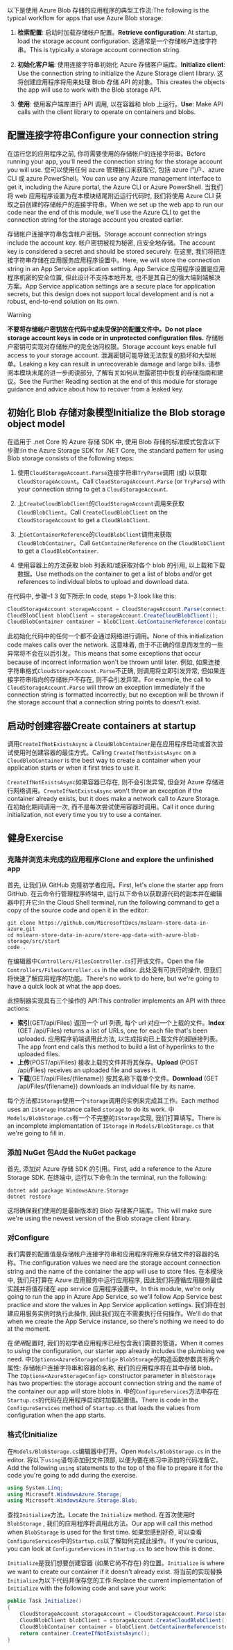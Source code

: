 <span data-ttu-id="f7e45-101">以下是使用 Azure Blob 存储的应用程序的典型工作流:</span><span class="sxs-lookup"><span data-stu-id="f7e45-101">The following is the typical workflow for apps that use Azure Blob storage:</span></span>

1. <span data-ttu-id="f7e45-102">**检索配置**: 启动时加载存储帐户配置。</span><span class="sxs-lookup"><span data-stu-id="f7e45-102">**Retrieve configuration**: At startup, load the storage account configuration.</span></span> <span data-ttu-id="f7e45-103">这通常是一个存储帐户连接字符串。</span><span class="sxs-lookup"><span data-stu-id="f7e45-103">This is typically a storage account connection string.</span></span>

1. <span data-ttu-id="f7e45-104">**初始化客户端**: 使用连接字符串初始化 Azure 存储客户端库。</span><span class="sxs-lookup"><span data-stu-id="f7e45-104">**Initialize client**: Use the connection string to initialize the Azure Storage client library.</span></span> <span data-ttu-id="f7e45-105">这将创建应用程序将用来处理 Blob 存储 API 的对象。</span><span class="sxs-lookup"><span data-stu-id="f7e45-105">This creates the objects the app will use to work with the Blob storage API.</span></span>

1. <span data-ttu-id="f7e45-106">**使用**: 使用客户端库进行 API 调用, 以在容器和 blob 上运行。</span><span class="sxs-lookup"><span data-stu-id="f7e45-106">**Use**: Make API calls with the client library to operate on containers and blobs.</span></span>

## <a name="configure-your-connection-string"></a><span data-ttu-id="f7e45-107">配置连接字符串</span><span class="sxs-lookup"><span data-stu-id="f7e45-107">Configure your connection string</span></span>

<span data-ttu-id="f7e45-108">在运行您的应用程序之前, 你将需要使用的存储帐户的连接字符串。</span><span class="sxs-lookup"><span data-stu-id="f7e45-108">Before running your app, you'll need the connection string for the storage account you will use.</span></span> <span data-ttu-id="f7e45-109">您可以使用任何 azure 管理接口来获取它, 包括 azure 门户、azure CLI 或 azure PowerShell。</span><span class="sxs-lookup"><span data-stu-id="f7e45-109">You can use any Azure management interface to get it, including the Azure portal, the Azure CLI or Azure PowerShell.</span></span> <span data-ttu-id="f7e45-110">当我们将 web 应用程序设置为在本模块结尾附近运行代码时, 我们将使用 Azure CLI 获取之前创建的存储帐户的连接字符串。</span><span class="sxs-lookup"><span data-stu-id="f7e45-110">When we set up the web app to run our code near the end of this module, we'll use the Azure CLI to get the connection string for the storage account you created earlier.</span></span>

<span data-ttu-id="f7e45-111">存储帐户连接字符串包含帐户密钥。</span><span class="sxs-lookup"><span data-stu-id="f7e45-111">Storage account connection strings include the account key.</span></span> <span data-ttu-id="f7e45-112">帐户密钥被视为秘密, 应安全地存储。</span><span class="sxs-lookup"><span data-stu-id="f7e45-112">The account key is considered a secret and should be stored securely.</span></span> <span data-ttu-id="f7e45-113">在这里, 我们将把连接字符串存储在应用服务应用程序设置中。</span><span class="sxs-lookup"><span data-stu-id="f7e45-113">Here, we will store the connection string in an App Service application setting.</span></span> <span data-ttu-id="f7e45-114">App Service 应用程序设置是应用程序机密的安全位置, 但此设计不支持本地开发, 也不是其自己的强大端到端解决方案。</span><span class="sxs-lookup"><span data-stu-id="f7e45-114">App Service application settings are a secure place for application secrets, but this design does not support local development and is not a robust, end-to-end solution on its own.</span></span>

> [!WARNING]
> <span data-ttu-id="f7e45-115">**不要将存储帐户密钥放在代码中或未受保护的配置文件中。**</span><span class="sxs-lookup"><span data-stu-id="f7e45-115">**Do not place storage account keys in code or in unprotected configuration files.**</span></span> <span data-ttu-id="f7e45-116">存储帐户密钥可实现对存储帐户的完全访问权限。</span><span class="sxs-lookup"><span data-stu-id="f7e45-116">Storage account keys enable full access to your storage account.</span></span> <span data-ttu-id="f7e45-117">泄漏密钥可能导致无法恢复的损坏和大型帐单。</span><span class="sxs-lookup"><span data-stu-id="f7e45-117">Leaking a key can result in unrecoverable damage and large bills.</span></span> <span data-ttu-id="f7e45-118">请参阅本模块末尾的进一步阅读部分, 了解有关如何从泄露密钥中恢复的存储指南和建议。</span><span class="sxs-lookup"><span data-stu-id="f7e45-118">See the Further Reading section at the end of this module for storage guidance and advice about how to recover from a leaked key.</span></span>

## <a name="initialize-the-blob-storage-object-model"></a><span data-ttu-id="f7e45-119">初始化 Blob 存储对象模型</span><span class="sxs-lookup"><span data-stu-id="f7e45-119">Initialize the Blob storage object model</span></span>

<span data-ttu-id="f7e45-120">在适用于 .net Core 的 Azure 存储 SDK 中, 使用 Blob 存储的标准模式包含以下步骤:</span><span class="sxs-lookup"><span data-stu-id="f7e45-120">In the Azure Storage SDK for .NET Core, the standard pattern for using Blob storage consists of the following steps:</span></span>

1. <span data-ttu-id="f7e45-121">使用`CloudStorageAccount.Parse`连接字符串`TryParse`调用 (或) 以获取`CloudStorageAccount`。</span><span class="sxs-lookup"><span data-stu-id="f7e45-121">Call `CloudStorageAccount.Parse` (or `TryParse`) with your connection string to get a `CloudStorageAccount`.</span></span>

1. <span data-ttu-id="f7e45-122">上`CreateCloudBlobClient`的`CloudStorageAccount`调用来获取`CloudBlobClient`。</span><span class="sxs-lookup"><span data-stu-id="f7e45-122">Call `CreateCloudBlobClient` on the `CloudStorageAccount` to get a `CloudBlobClient`.</span></span>

1. <span data-ttu-id="f7e45-123">上`GetContainerReference`的`CloudBlobClient`调用来获取`CloudBlobContainer`。</span><span class="sxs-lookup"><span data-stu-id="f7e45-123">Call `GetContainerReference` on the `CloudBlobClient` to get a `CloudBlobContainer`.</span></span>

1. <span data-ttu-id="f7e45-124">使用容器上的方法获取 blob 列表和/或获取对各个 blob 的引用, 以上载和下载数据。</span><span class="sxs-lookup"><span data-stu-id="f7e45-124">Use methods on the container to get a list of blobs and/or get references to individual blobs to upload and download data.</span></span>

<span data-ttu-id="f7e45-125">在代码中, 步骤&ndash;1 3 如下所示:</span><span class="sxs-lookup"><span data-stu-id="f7e45-125">In code, steps 1&ndash;3 look like this:</span></span>

```csharp
CloudStorageAccount storageAccount = CloudStorageAccount.Parse(connectionString); // or TryParse()
CloudBlobClient blobClient = storageAccount.CreateCloudBlobClient();
CloudBlobContainer container = blobClient.GetContainerReference(containerName);
```

<span data-ttu-id="f7e45-126">此初始化代码中的任何一个都不会通过网络进行调用。</span><span class="sxs-lookup"><span data-stu-id="f7e45-126">None of this initialization code makes calls over the network.</span></span> <span data-ttu-id="f7e45-127">这意味着, 由于不正确的信息而发生的一些异常将不会在以后引发。</span><span class="sxs-lookup"><span data-stu-id="f7e45-127">This means that some exceptions that occur because of incorrect information won't be thrown until later.</span></span> <span data-ttu-id="f7e45-128">例如, 如果连接字符串格式`CloudStorageAccount.Parse`不正确, 则调用将立即引发异常, 但如果连接字符串指向的存储帐户不存在, 则不会引发异常。</span><span class="sxs-lookup"><span data-stu-id="f7e45-128">For example, the call to `CloudStorageAccount.Parse` will throw an exception immediately if the connection string is formatted incorrectly, but no exception will be thrown if the storage account that a connection string points to doesn't exist.</span></span>

## <a name="create-containers-at-startup"></a><span data-ttu-id="f7e45-129">启动时创建容器</span><span class="sxs-lookup"><span data-stu-id="f7e45-129">Create containers at startup</span></span>

<span data-ttu-id="f7e45-130">调用`CreateIfNotExistsAsync` a `CloudBlobContainer`是在应用程序启动或首次尝试使用时创建容器的最佳方式。</span><span class="sxs-lookup"><span data-stu-id="f7e45-130">Calling `CreateIfNotExistsAsync` on a `CloudBlobContainer` is the best way to create a container when your application starts or when it first tries to use it.</span></span>

<span data-ttu-id="f7e45-131">`CreateIfNotExistsAsync`如果容器已存在, 则不会引发异常, 但会对 Azure 存储进行网络调用。</span><span class="sxs-lookup"><span data-stu-id="f7e45-131">`CreateIfNotExistsAsync` won't throw an exception if the container already exists, but it does make a network call to Azure Storage.</span></span> <span data-ttu-id="f7e45-132">在初始化期间调用一次, 而不是每次尝试使用容器时调用。</span><span class="sxs-lookup"><span data-stu-id="f7e45-132">Call it once during initialization, not every time you try to use a container.</span></span>

## <a name="exercise"></a><span data-ttu-id="f7e45-133">健身</span><span class="sxs-lookup"><span data-stu-id="f7e45-133">Exercise</span></span>

### <a name="clone-and-explore-the-unfinished-app"></a><span data-ttu-id="f7e45-134">克隆并浏览未完成的应用程序</span><span class="sxs-lookup"><span data-stu-id="f7e45-134">Clone and explore the unfinished app</span></span>

<span data-ttu-id="f7e45-135">首先, 让我们从 GitHub 克隆初学者应用。</span><span class="sxs-lookup"><span data-stu-id="f7e45-135">First, let's clone the starter app from GitHub.</span></span> <span data-ttu-id="f7e45-136">在云命令行管理程序终端中, 运行以下命令以获取源代码的副本并在编辑器中打开它:</span><span class="sxs-lookup"><span data-stu-id="f7e45-136">In the Cloud Shell terminal, run the following command to get a copy of the source code and open it in the editor:</span></span>

```console
git clone https://github.com/MicrosoftDocs/mslearn-store-data-in-azure.git
cd mslearn-store-data-in-azure/store-app-data-with-azure-blob-storage/src/start
code .
```

<span data-ttu-id="f7e45-137">在编辑器中`Controllers/FilesController.cs`打开该文件。</span><span class="sxs-lookup"><span data-stu-id="f7e45-137">Open the file `Controllers/FilesController.cs` in the editor.</span></span> <span data-ttu-id="f7e45-138">此处没有可执行的操作, 但我们将快速了解应用程序的功能。</span><span class="sxs-lookup"><span data-stu-id="f7e45-138">There's no work to do here, but we're going to have a quick look at what the app does.</span></span>

<span data-ttu-id="f7e45-139">此控制器实现具有三个操作的 API:</span><span class="sxs-lookup"><span data-stu-id="f7e45-139">This controller implements an API with three actions:</span></span>

- <span data-ttu-id="f7e45-140">**索引**(GET/api/Files) 返回一个 url 列表, 每个 url 对应一个上载的文件。</span><span class="sxs-lookup"><span data-stu-id="f7e45-140">**Index** (GET /api/Files) returns a list of URLs, one for each file that's been uploaded.</span></span> <span data-ttu-id="f7e45-141">应用程序前端调用此方法, 以生成指向已上载文件的超链接列表。</span><span class="sxs-lookup"><span data-stu-id="f7e45-141">The app front end calls this method to build a list of hyperlinks to the uploaded files.</span></span>
- <span data-ttu-id="f7e45-142">**上传**(POST/api/Files) 接收上载的文件并将其保存。</span><span class="sxs-lookup"><span data-stu-id="f7e45-142">**Upload** (POST /api/Files) receives an uploaded file and saves it.</span></span>
- <span data-ttu-id="f7e45-143">**下载**(GET/api/Files/{filename}) 按其名称下载单个文件。</span><span class="sxs-lookup"><span data-stu-id="f7e45-143">**Download** (GET /api/Files/{filename}) downloads an individual file by its name.</span></span>

<span data-ttu-id="f7e45-144">每个方法都`IStorage`使用一个`storage`调用的实例来完成其工作。</span><span class="sxs-lookup"><span data-stu-id="f7e45-144">Each method uses an `IStorage` instance called `storage` to do its work.</span></span> <span data-ttu-id="f7e45-145">中`Models/BlobStorage.cs`有一个不完整的`IStorage`实现, 我们打算填写。</span><span class="sxs-lookup"><span data-stu-id="f7e45-145">There is an incomplete implementation of `IStorage` in `Models/BlobStorage.cs` that we're going to fill in.</span></span>

### <a name="add-the-nuget-package"></a><span data-ttu-id="f7e45-146">添加 NuGet 包</span><span class="sxs-lookup"><span data-stu-id="f7e45-146">Add the NuGet package</span></span>

<span data-ttu-id="f7e45-147">首先, 添加对 Azure 存储 SDK 的引用。</span><span class="sxs-lookup"><span data-stu-id="f7e45-147">First, add a reference to the Azure Storage SDK.</span></span> <span data-ttu-id="f7e45-148">在终端中, 运行以下命令:</span><span class="sxs-lookup"><span data-stu-id="f7e45-148">In the terminal, run the following:</span></span>

```console
dotnet add package WindowsAzure.Storage
dotnet restore
```

<span data-ttu-id="f7e45-149">这将确保我们使用的是最新版本的 Blob 存储客户端库。</span><span class="sxs-lookup"><span data-stu-id="f7e45-149">This will make sure we're using the newest version of the Blob storage client library.</span></span>

### <a name="configure"></a><span data-ttu-id="f7e45-150">对</span><span class="sxs-lookup"><span data-stu-id="f7e45-150">Configure</span></span>

<span data-ttu-id="f7e45-151">我们需要的配置值是存储帐户连接字符串和应用程序将用来存储文件的容器的名称。</span><span class="sxs-lookup"><span data-stu-id="f7e45-151">The configuration values we need are the storage account connection string and the name of the container the app will use to store files.</span></span> <span data-ttu-id="f7e45-152">在本模块中, 我们只打算在 Azure 应用服务中运行应用程序, 因此我们将遵循应用服务最佳实践并将值存储在 app service 应用程序设置中。</span><span class="sxs-lookup"><span data-stu-id="f7e45-152">In this module, we're only going to run the app in Azure App Service, so we'll follow App Service best practice and store the values in App Service application settings.</span></span> <span data-ttu-id="f7e45-153">我们将在创建应用服务实例时执行此操作, 因此我们现在不需要执行任何操作。</span><span class="sxs-lookup"><span data-stu-id="f7e45-153">We'll do that when we create the App Service instance, so there's nothing we need to do at the moment.</span></span>

<span data-ttu-id="f7e45-154">在*使用*配置时, 我们的初学者应用程序已经包含我们需要的管道。</span><span class="sxs-lookup"><span data-stu-id="f7e45-154">When it comes to *using* the configuration, our starter app already includes the plumbing we need.</span></span> <span data-ttu-id="f7e45-155">中`IOptions<AzureStorageConfig>` `BlobStorage`的构造函数参数具有两个属性: 存储帐户连接字符串和容器的名称, 我们的应用程序将在其中存储 blob。</span><span class="sxs-lookup"><span data-stu-id="f7e45-155">The `IOptions<AzureStorageConfig>` constructor parameter in `BlobStorage` has two properties: the storage account connection string and the name of the container our app will store blobs in.</span></span> <span data-ttu-id="f7e45-156">中的`ConfigureServices`方法中存在`Startup.cs`的代码在应用程序启动时加载配置值。</span><span class="sxs-lookup"><span data-stu-id="f7e45-156">There is code in the `ConfigureServices` method of `Startup.cs` that loads the values from configuration when the app starts.</span></span>

### <a name="initialize"></a><span data-ttu-id="f7e45-157">格式化</span><span class="sxs-lookup"><span data-stu-id="f7e45-157">Initialize</span></span>

<span data-ttu-id="f7e45-158">在`Models/BlobStorage.cs`编辑器中打开。</span><span class="sxs-lookup"><span data-stu-id="f7e45-158">Open `Models/BlobStorage.cs` in the editor.</span></span> <span data-ttu-id="f7e45-159">将以下`using`语句添加到文件顶部, 以便为要在练习中添加的代码准备它。</span><span class="sxs-lookup"><span data-stu-id="f7e45-159">Add the following `using` statements to the top of the file to prepare it for the code you're going to add during the exercise.</span></span>

```csharp
using System.Linq;
using Microsoft.WindowsAzure.Storage;
using Microsoft.WindowsAzure.Storage.Blob;
```

<span data-ttu-id="f7e45-160">查找`Initialize`方法。</span><span class="sxs-lookup"><span data-stu-id="f7e45-160">Locate the `Initialize` method.</span></span> <span data-ttu-id="f7e45-161">在首次使用时`BlobStorage` , 我们的应用程序将调用此方法。</span><span class="sxs-lookup"><span data-stu-id="f7e45-161">Our app will call this method when `BlobStorage` is used for the first time.</span></span> <span data-ttu-id="f7e45-162">如果您感到好奇, 可以查看`ConfigureServices`中的`Startup.cs`以了解如何完成此操作。</span><span class="sxs-lookup"><span data-stu-id="f7e45-162">If you're curious, you can look at `ConfigureServices` in `Startup.cs` to see how this is done.</span></span>

<span data-ttu-id="f7e45-163">`Initialize`是我们想要创建容器 (如果它尚不存在) 的位置。</span><span class="sxs-lookup"><span data-stu-id="f7e45-163">`Initialize` is where we want to create our container if it doesn't already exist.</span></span> <span data-ttu-id="f7e45-164">将当前的实现替换`Initialize`为以下代码并保存您的工作:</span><span class="sxs-lookup"><span data-stu-id="f7e45-164">Replace the current implementation of `Initialize` with the following code and save your work:</span></span>

```csharp
public Task Initialize()
{
    CloudStorageAccount storageAccount = CloudStorageAccount.Parse(storageConfig.ConnectionString);
    CloudBlobClient blobClient = storageAccount.CreateCloudBlobClient();
    CloudBlobContainer container = blobClient.GetContainerReference(storageConfig.FileContainerName);
    return container.CreateIfNotExistsAsync();
}
```